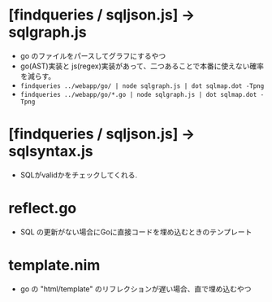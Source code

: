 # [findqueries / sqljson.js] -> sqlgraph.js
- go のファイルをパースしてグラフにするやつ
- go(AST)実装と js(regex)実装があって、二つあることで本番に使えない確率を減らす。
- `findqueries ../webapp/go/ | node sqlgraph.js | dot sqlmap.dot -Tpng`
- `findqueries ../webapp/go/*.go | node sqlgraph.js | dot sqlmap.dot -Tpng`

# [findqueries / sqljson.js] -> sqlsyntax.js
- SQLがvalidかをチェックしてくれる.

# reflect.go
- SQL の更新がない場合にGoに直接コードを埋め込むときのテンプレート
# template.nim
- go の "html/template" のリフレクションが遅い場合、直で埋め込むやつ
